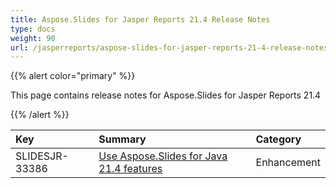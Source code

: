 ```yaml
---
title: Aspose.Slides for Jasper Reports 21.4 Release Notes
type: docs
weight: 90
url: /jasperreports/aspose-slides-for-jasper-reports-21-4-release-notes/
---
```


{{% alert color="primary" %}} 

This page contains release notes for Aspose.Slides for Jasper Reports 21.4

{{% /alert %}} 

|**Key**|**Summary**|**Category**|
| :- | :- | :- |
|SLIDESJR-33386|[Use Aspose.Slides for Java 21.4 features](/slides/java/aspose-slides-for-java-21-4-release-notes/)|Enhancement|
